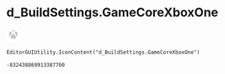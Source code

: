# d_BuildSettings.GameCoreXboxOne
![](/img/d_BuildSettings.GameCoreXboxOne.png)

``` CSharp
EditorGUIUtility.IconContent("d_BuildSettings.GameCoreXboxOne")
```
```
-832438869913387760
```
